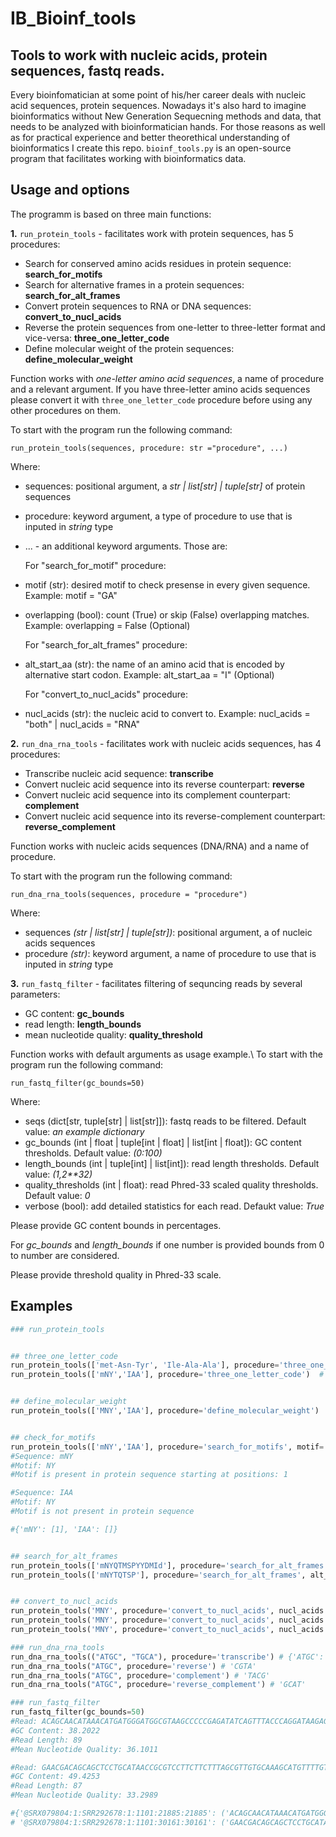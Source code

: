 # IB_Bioinf_tools
## Tools to work with nucleic acids, protein sequences, fastq reads.

Every bioinfomatician at some point of his/her career deals with nucleic acid sequences, protein sequences. Nowadays it's also hard to imagine bioinformatics without New Generation Sequecning methods and data, that needs to be analyzed with bioinformatician hands. For those reasons as well as for practical experience and better theorethical understanding of bioinformatics I create this repo.
`bioinf_tools.py` is an open-source program that facilitates working with bioinformatics data.

## Usage and options
The programm is based on three main functions:

**1.** `run_protein_tools` - facilitates work with protein sequences, has 5 procedures:
  
- Search for conserved amino acids residues in protein sequence: **search_for_motifs**
- Search for alternative frames in a protein sequences: **search_for_alt_frames**
- Convert protein sequences to RNA or DNA sequences: **convert_to_nucl_acids**
- Reverse the protein sequences from one-letter to three-letter format and vice-versa: **three_one_letter_code**
- Define molecular weight of the protein sequences: **define_molecular_weight**

Function works with *one-letter amino acid sequences*,  a name of procedure and a relevant argument. If you have three-letter amino acids sequences please convert it with `three_one_letter_code` procedure before using any other procedures on them.

To start with the program run the following command:

`run_protein_tools(sequences, procedure: str ="procedure", ...)`

Where:
- sequences: positional argument, a *str | list[str] | tuple[str]* of protein sequences
- procedure: keyword argument, a type of procedure to use that is inputed in *string* type
- ... - an additional keyword arguments. Those are:
  
  For "search_for_motif" procedure:
- motif (str): desired motif to check presense in every given sequence. Example: motif = "GA"
- overlapping (bool): count (True) or skip (False) overlapping matches. Example: overlapping = False (Optional)
  
  For "search_for_alt_frames" procedure:
- alt_start_aa (str): the name of an amino acid that is encoded by alternative start codon. Example: alt_start_aa = "I" (Optional)
  
  For "convert_to_nucl_acids" procedure:
- nucl_acids (str): the nucleic acid to convert to. Example: nucl_acids = "both" | nucl_acids = "RNA"

**2.** `run_dna_rna_tools` - facilitates work with nucleic acids sequences, has 4 procedures:
- Transcribe nucleic acid sequence: **transcribe**
- Convert nucleic acid sequence into its reverse counterpart: **reverse**
- Convert nucleic acid sequence into its complement counterpart: **complement**
- Convert nucleic acid sequence into its reverse-complement counterpart: **reverse_complement**

Function works with nucleic acids sequences (DNA/RNA) and a name of procedure.

To start with the program run the following command:

`run_dna_rna_tools(sequences, procedure = "procedure")`

Where:
- sequences *(str | list[str] | tuple[str])*: positional argument, a  of nucleic acids sequences
- procedure *(str)*: keyword argument, a name of procedure to use that is inputed in *string* type

**3.** `run_fastq_filter` - facilitates filtering of sequncing reads by several parameters:
- GC content: **gc_bounds**
- read length: **length_bounds** 
- mean nucleotide quality: **quality_threshold**

Function works with default arguments as usage example.\ 
To start with the program run the following command:

`run_fastq_filter(gc_bounds=50)`

Where:
- seqs (dict[str, tuple[str] | list[str]]): fastq reads to be filtered. Default value: *an example dictionary*
- gc_bounds (int | float | tuple[int | float] | list[int | float]): GC content thresholds. Default value: *(0:100)*
- length_bounds (int | tuple[int] | list[int]): read length thresholds. Default value: *(1,2**32)*
- quality_thresholds (int | float): read Phred-33 scaled quality thresholds. Default value: *0*
- verbose (bool): add detailed statistics for each read. Defaukt value: *True*

Please provide GC content bounds in percentages.

For *gc_bounds* and *length_bounds* if one number is provided bounds from 0 to number are considered.

Please provide threshold quality in Phred-33 scale.

## Examples
```python
### run_protein_tools


## three_one_letter_code
run_protein_tools(['met-Asn-Tyr', 'Ile-Ala-Ala'], procedure='three_one_letter_code')  # ['mNY', 'IAA']
run_protein_tools(['mNY','IAA'], procedure='three_one_letter_code')  # ['met-Asn-Tyr', 'Ile-Ala-Ala']


## define_molecular_weight
run_protein_tools(['MNY','IAA'], procedure='define_molecular_weight')  # {'MNY': 426.52, 'IAA': 273.35}


## check_for_motifs
run_protein_tools(['mNY','IAA'], procedure='search_for_motifs', motif='NY')
#Sequence: mNY
#Motif: NY
#Motif is present in protein sequence starting at positions: 1

#Sequence: IAA
#Motif: NY
#Motif is not present in protein sequence

#{'mNY': [1], 'IAA': []}


## search_for_alt_frames
run_protein_tools(['mNYQTMSPYYDMId'], procedure='search_for_alt_frames')  # {'mNYQTMSPYYDMId': ['MSPYYDMId']}
run_protein_tools(['mNYTQTSP'], procedure='search_for_alt_frames', alt_start_aa='T')  # {'mNYTQTSP': ['TQTSP']}


## convert_to_nucl_acids
run_protein_tools('MNY', procedure='convert_to_nucl_acids', nucl_acids = 'RNA')  # {'RNA': ['AUGAACUAU']}
run_protein_tools('MNY', procedure='convert_to_nucl_acids', nucl_acids = 'DNA')  # {'DNA': ['TACTTGATA']}
run_protein_tools('MNY', procedure='convert_to_nucl_acids', nucl_acids = 'both') # {'RNA': ['AUGAACUAU'], 'DNA': ['TACTTGATA']}

### run_dna_rna_tools
run_dna_rna_tools(("ATGC", "TGCA"), procedure='transcribe') # {'ATGC': 'AUGC', 'TGCA': 'UGCA'}
run_dna_rna_tools("ATGC", procedure='reverse') # 'CGTA'
run_dna_rna_tools("ATGC", procedure='complement') # 'TACG'
run_dna_rna_tools("ATGC", procedure='reverse_complement') # 'GCAT'

### run_fastq_filter
run_fastq_filter(gc_bounds=50)
#Read: ACAGCAACATAAACATGATGGGATGGCGTAAGCCCCCGAGATATCAGTTTACCCAGGATAAGAGATTAAATTATGAGCAACATTATTAA
#GC Content: 38.2022
#Read Length: 89
#Mean Nucleotide Quality: 36.1011

#Read: GAACGACAGCAGCTCCTGCATAACCGCGTCCTTCTTCTTTAGCGTTGTGCAAAGCATGTTTTGTATTACGGGCATCTCGAGCGAATC
#GC Content: 49.4253
#Read Length: 87
#Mean Nucleotide Quality: 33.2989

#{'@SRX079804:1:SRR292678:1:1101:21885:21885': ('ACAGCAACATAAACATGATGGGATGGCGTAAGCCCCCGAGATATCAGTTTACCCAGGATAAGAGATTAAATTATGAGCAACATTATTAA', 'FGGGFGGGFGGGFGDFGCEBB@CCDFDDFFFFBFFGFGEFDFFFF;D@DD>C@DDGGGDFGDGG?GFGFEGFGGEF@FDGGGFGFBGGD'),
# '@SRX079804:1:SRR292678:1:1101:30161:30161': ('GAACGACAGCAGCTCCTGCATAACCGCGTCCTTCTTCTTTAGCGTTGTGCAAAGCATGTTTTGTATTACGGGCATCTCGAGCGAATC', 'DFFFEGDGGGGFGGEDCCDCEFFFFCCCCCB>CEBFGFBGGG?DE=:6@=>A<A>D?D8DCEE:>EEABE5D@5:DDCA;EEE-DCD')}
```
